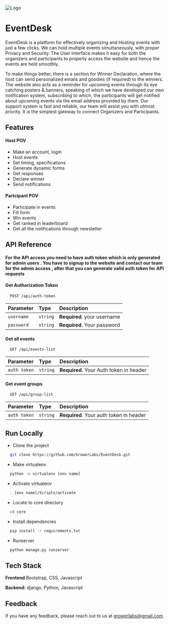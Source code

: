 
![Logo](https://i.imgur.com/j4ffLKS.png)



    


# EventDesk

EventDesk is a platform for effectively organizing and Hosting events with just a few clicks.
We can hold multiple events simultaneously, with proper Privacy and Security.
The User Interface makes it easy for both the organizers and participants to properly access the website and hence the events are held smoothly. 


To make things better, there is a section for Winner Declaration, where the host can send personalized emails and goodies (if required) to the winners. 
The website also acts as a reminder for upcoming events through its eye catching posters & banners, speaking of which we have developed our own notification system, subscribing to which, the participants will get notified about upcoming events via the email address provided by them. Our support system is fast and reliable, our team will assist you with utmost priority.
It is the simplest gateway to connect Organizers and Participants.






<!-- to know more visit website: http://event-desk.herokuapp.com/ -->
## Features

#### Host POV

- Make an account, login
- Host events
- Set timing, specifications
- Generate dynamic forms
- Get responses
- Declare winner
- Send notifications


#### Partcipant POV
- Participate in events
- Fill form
- Win events
- Get ranked in leaderboard
- Get all the notifications through newsletter





## API Reference

#### For the API access you need to have auth token which is only generated for admin users . You have to signup to the website and contact our team for the admin access , after that you can generate valid auth token for API requests 


#### Get Authorization Token

```http
  POST /api/auth-token
```

| Parameter | Type     | Description                |
| :-------- | :------- | :------------------------- |
| `username` | `string` | **Required**. your username |
| `password` | `string` | **Required**. Your password|



#### Get all events

```http
  GET /api/events-list
```

| Parameter | Type     | Description                |
| :-------- | :------- | :------------------------- |
| `auth token` | `string` | **Required**. Your Auth token in header |

#### Get event groups

```http
  GET /api/group-list
```

| Parameter | Type     | Description                       |
| :-------- | :------- | :-------------------------------- |
| `auth token`      | `string` | **Required**. Your auth token in header|



  




  
## Run Locally

- Clone the project

```bash
  git clone https://github.com/GrowerLabs/EventDesk.git
```


- Make virtualenv

```bash
  python -m virtualenv [env name]
```
- Activate virtualenv

```bash
  . [env name]/Scripts/activate
```
- Locate to core directory
```bash
  cd core
```

- Install dependencies

```bash
  pip install -r requirements.txt
```


- Runserver

```bash
  python manage.py runserver
```




  
## Tech Stack


**Frontend** Bootstrap, CSS, Javascript

**Backend:** django, Python, Javascript


  
## Feedback

If you have any feedback, please reach out to us at growerlabs@gmail.com

  
